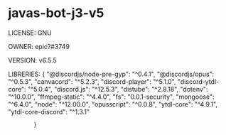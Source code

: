 # javas-bot-j3-v5

LICENSE: GNU

OWNER: epic?#3749

VERSION: v6.5.5

LIBRERIES: 
{
            "@discordjs/node-pre-gyp": "^0.4.1",
            "@discordjs/opus": "^0.5.3",
            "canvacord": "^5.2.3",
            "discord-player": "^5.1.0",
            "discord-ytdl-core": "^5.0.4",
            "discord.js": "^12.5.3",
            "distube": "^2.8.18",
            "dotenv": "^10.0.0",
            "ffmpeg-static": "^4.4.0",
            "fs": "0.0.1-security",
            "mongoose": "^6.4.0",
            "node": "^12.00.0",
            "opusscript": "^0.0.8",
            "ytdl-core": "^4.9.1",
            "ytdl-core-discord": "^1.3.1"
            
            }
